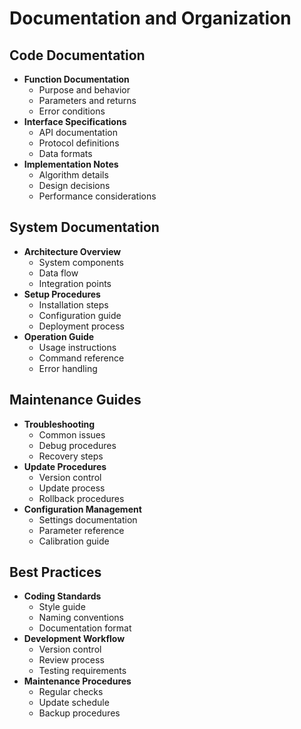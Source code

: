 # Documentation and Organization

## Code Documentation
- **Function Documentation**
  - Purpose and behavior
  - Parameters and returns
  - Error conditions
- **Interface Specifications**
  - API documentation
  - Protocol definitions
  - Data formats
- **Implementation Notes**
  - Algorithm details
  - Design decisions
  - Performance considerations

## System Documentation
- **Architecture Overview**
  - System components
  - Data flow
  - Integration points
- **Setup Procedures**
  - Installation steps
  - Configuration guide
  - Deployment process
- **Operation Guide**
  - Usage instructions
  - Command reference
  - Error handling

## Maintenance Guides
- **Troubleshooting**
  - Common issues
  - Debug procedures
  - Recovery steps
- **Update Procedures**
  - Version control
  - Update process
  - Rollback procedures
- **Configuration Management**
  - Settings documentation
  - Parameter reference
  - Calibration guide

## Best Practices
- **Coding Standards**
  - Style guide
  - Naming conventions
  - Documentation format
- **Development Workflow**
  - Version control
  - Review process
  - Testing requirements
- **Maintenance Procedures**
  - Regular checks
  - Update schedule
  - Backup procedures
